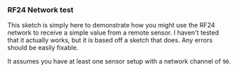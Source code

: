 ### RF24 Network test ###

This sketch is simply here to demonstrate how you might use the RF24 network to receive a simple value from a remote sensor. I haven't tested that it actually works, but it is based off a sketch that does. Any errors should be easily fixable.

It assumes you have at least one sensor setup with a network channel of `90`.
